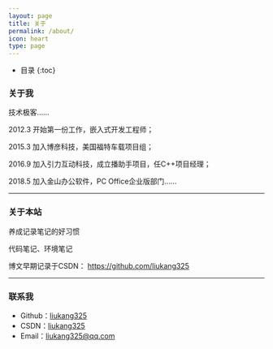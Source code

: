 ```yaml
---
layout: page
title: 关于
permalink: /about/
icon: heart
type: page
---
```


* 目录
{:toc}


### 关于我

技术极客……

2012.3 开始第一份工作，嵌入式开发工程师；

2015.3 加入博彦科技，美国福特车载项目组；

2016.9 加入引力互动科技，成立播助手项目，任C++项目经理；

2018.5 加入金山办公软件，PC Office企业版部门……

---

### 关于本站

养成记录笔记的好习惯

代码笔记、环境笔记

博文早期记录于CSDN： https://github.com/liukang325

---


### 联系我

- Github：[liukang325](https://github.com/liukang325)
- CSDN：[liukang325](https://blog.csdn.net/liukang325)
- Email：[liukang325@qq.com](mailto:liukang325@qq.com)
